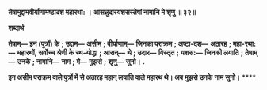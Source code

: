 **तेषामुद्दामवीर्याणामष्टादश महारथा: ।** **आसन्नुदारयशसस्तेषां नामानि मे शृणु ॥ ३२॥** 

**शब्दार्थ** 

**तेषाम्—** **इन (पुत्रों) के** **; उद्दाम—** **असीम** **; वीर्याणाम्—** **जिनका पराक्रम** **; अष्टा-दश—** **अठारह** **; महा-रथा:—** **महारथों, सर्वोच्च** **श्रेणी के रथ-योद्धा** **; आसन्—** **थे** **; उदार—** **विस्तृत** **; यशस:—** **जिनकी लयाति** **; तेषाम्—** **उनके** **; नामानि—** **नाम** **; मे—** **मुझसे** **;** **शृणु—** **सुनो।** **.** 

**इन असीम पराक्रम वाले पुत्रों में से अठारह महान् लयाति वाले महारथ थे। अब मुझसे उनके** **नाम सुनो।** **** 